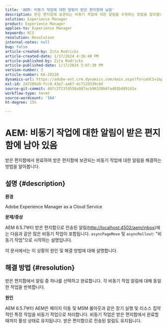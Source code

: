 ```yaml
---
title: 'AEM: 비동기 작업에 대한 알림이 받은 편지함에 남음'
description: 받은 편지함에 보관되는 비동기 작업에 대한 알림을 수정하는 방법을 알아봅니다.
solution: Experience Manager
product: Experience Manager
applies-to: Experience Manager
keywords: KCS
resolution: Resolution
internal-notes: null
bug: false
article-created-by: Zita Rodricks
article-created-date: 1/17/2024 4:36:40 PM
article-published-by: Zita Rodricks
article-published-date: 1/17/2024 5:07:30 PM
version-number: 3
article-number: KA-20120
dynamics-url: https://adobe-ent.crm.dynamics.com/main.aspx?forceUCI=1&pagetype=entityrecord&etn=knowledgearticle&id=094bc993-56b5-ee11-a569-6045bd006239
exl-id: 2d7209a9-fcc8-43e7-aa67-dc712d339c8d
source-git-commit: 46fc2f23fd556a987acb96338b6fad03b489141e
workflow-type: tm+mt
source-wordcount: '164'
ht-degree: 15%

---
```


# AEM: 비동기 작업에 대한 알림이 받은 편지함에 남아 있음


받은 편지함에서 완료하여 받은 편지함에 보관되는 비동기 작업에 대한 알림을 해결하는 방법을 알아봅니다.

## 설명 {#description}


<b>환경</b>

Adobe Experience Manager as a Cloud Service

<b>문제/증상</b>

AEM 6.5.7부터 받은 편지함으로 전송된 알림([http://localhost:4502/aem/inbox](http://localhost:4502/aem/inbox))에는 다음과 같은 많은 비동기 작업이 포함됩니다. `asyncPageMove` 및 `asyncRollout`: &quot;비동기 작업&quot;으로 시작하는 설명입니다.

이 문서에서는 이 상황의 원인 및 해결 방법에 대해 설명합니다.




## 해결 방법 {#resolution}


받은 편지함에서 알림 중 하나를 선택하고 완료합니다. 각 비동기 작업 알림에 대해 동일한 작업을 반복합니다.

<b>원인</b>

AEM 6.5.7부터 AEM은 페이지 이동 및 MSM 롤아웃과 같은 장기 실행 및 리소스 집약적인 특정 작업을 비동기 작업으로 처리합니다. 비동기 작업은 받은 편지함에서 완료할 때까지 활성 상태로 유지됩니다. 받은 편지함으로 전송된 알림도 유지됩니다.
